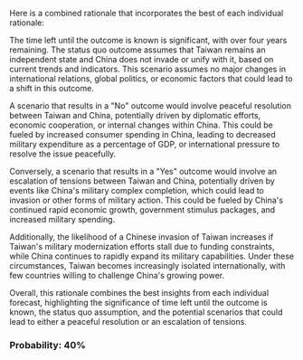 Here is a combined rationale that incorporates the best of each individual rationale:

The time left until the outcome is known is significant, with over four years remaining. The status quo outcome assumes that Taiwan remains an independent state and China does not invade or unify with it, based on current trends and indicators. This scenario assumes no major changes in international relations, global politics, or economic factors that could lead to a shift in this outcome.

A scenario that results in a "No" outcome would involve peaceful resolution between Taiwan and China, potentially driven by diplomatic efforts, economic cooperation, or internal changes within China. This could be fueled by increased consumer spending in China, leading to decreased military expenditure as a percentage of GDP, or international pressure to resolve the issue peacefully.

Conversely, a scenario that results in a "Yes" outcome would involve an escalation of tensions between Taiwan and China, potentially driven by events like China's military complex completion, which could lead to invasion or other forms of military action. This could be fueled by China's continued rapid economic growth, government stimulus packages, and increased military spending.

Additionally, the likelihood of a Chinese invasion of Taiwan increases if Taiwan's military modernization efforts stall due to funding constraints, while China continues to rapidly expand its military capabilities. Under these circumstances, Taiwan becomes increasingly isolated internationally, with few countries willing to challenge China's growing power.

Overall, this rationale combines the best insights from each individual forecast, highlighting the significance of time left until the outcome is known, the status quo assumption, and the potential scenarios that could lead to either a peaceful resolution or an escalation of tensions.

### Probability: 40%